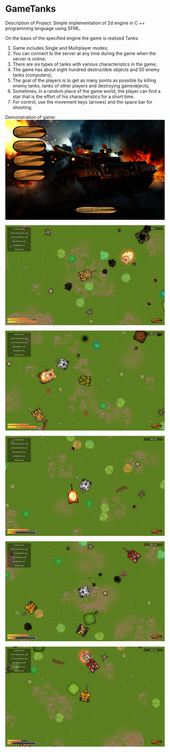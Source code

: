 # GameTanks
Description of Project:
Simple implementation of 2d engine in C ++ programming language using SFML.

On the basis of the specified engine the game is realized Tanks:

   1. Game includes Single and Multiplayer modes;
   2. You can connect to the server at any time during the game when the server is online;
   3. There are six types of tanks with various characteristics in the game;
   4. The game has about eight hundred destructible objects and 50 enemy tanks (computers);
   5. The goal of the players is to get as many points as possible by killing enemy tanks, tanks of other players and destroying gameobjects;
   6. Sometimes, in a random place of the game world, the player can find a star that is the effort of his characteristics for a short time.
   7. For control, use the movement keys (arrows) and the space bar for shooting;

Demonstration of game: 
![alt text](image/game_0.png "Menu")

![alt text](image/game_1.png)

![alt text](image/game_2.png)

![alt text](image/game_3.png)

![alt text](image/game_4.png)

![alt text](image/game_5.png)
